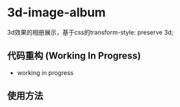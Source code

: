 # 3d-image-album

3d效果的相册展示，基于css的transform-style: preserve 3d;

## 代码重构 (Working In Progress)
- working in progress

## 使用方法

